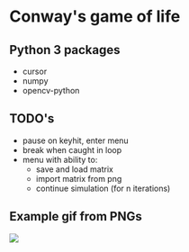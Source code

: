 # Conway's game of life

## Python 3 packages

* cursor
* numpy
* opencv-python

## TODO's

* pause on keyhit, enter menu
* break when caught in loop
* menu with ability to:
  * save and load matrix
  * import matrix from png
  * continue simulation (for n iterations)

## Example gif from PNGs
![](gol.gif)